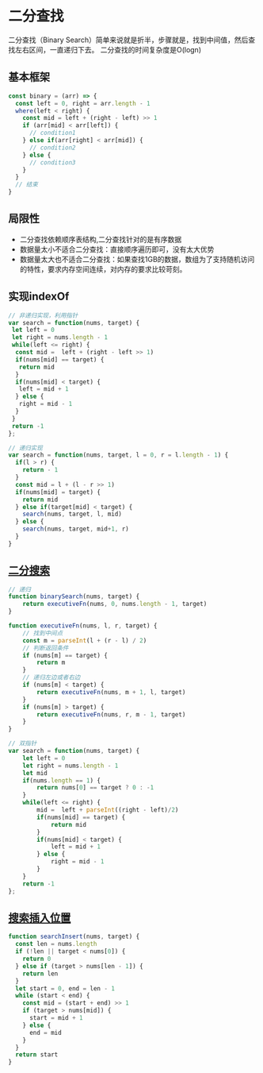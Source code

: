 # 二分查找

二分查找（Binary Search）简单来说就是折半，步骤就是，找到中间值，然后查找左右区间，一直递归下去。
二分查找的时间复杂度是O(logn)

## 基本框架

```js
const binary = (arr) => {
  const left = 0, right = arr.length - 1
  where(left < right) {
    const mid = left + (right - left) >> 1
    if (arr[mid] < arr[left]) {
      // condition1 
    } else if(arr[right] < arr[mid]) {
      // condition2
    } else {
      // condition3
    }
  }
  // 结束
}
```

## 局限性

- 二分查找依赖顺序表结构,二分查找针对的是有序数据
- 数据量太小不适合二分查找：直接顺序遍历即可，没有太大优势
- 数据量太大也不适合二分查找：如果查找1GB的数据，数组为了支持随机访问的特性，要求内存空间连续，对内存的要求比较苛刻。

## 实现indexOf

```js
// 非递归实现，利用指针
var search = function(nums, target) {
 let left = 0
 let right = nums.length - 1
 while(left <= right) {
  const mid =  left + (right - left >> 1)
  if(nums[mid] == target) {
   return mid
  }
  if(nums[mid] < target) {
   left = mid + 1
  } else {
   right = mid - 1
  }
 }
 return -1
};

// 递归实现
var search = function(nums, target, l = 0, r = l.length - 1) {
  if(l > r) {
    return - 1
  }
  const mid = l + (l - r >> 1)
  if(nums[mid] = target) {
    return mid
  } else if(target[mid] < target) {
    search(nums, target, l, mid)
  } else {
    search(nums, target, mid+1, r)
  }
}
```

## [二分搜索](https://leetcode-cn.com/problems/binary-search/description/)

``` javascript
// 递归
function binarySearch(nums, target) {
    return executiveFn(nums, 0, nums.length - 1, target)
}

function executiveFn(nums, l, r, target) {
    // 找到中间点
    const m = parseInt(l + (r - l) / 2)
    // 判断返回条件
    if (nums[m] == target) {
        return m
    }
    // 递归左边或者右边
    if (nums[m] < target) {
        return executiveFn(nums, m + 1, l, target)
    }
    if (nums[m] > target) {
        return executiveFn(nums, r, m - 1, target)
    }
}

// 双指针
var search = function(nums, target) {
    let left = 0
    let right = nums.length - 1
    let mid
    if(nums.length == 1) {
        return nums[0] == target ? 0 : -1
    }
    while(left <= right) {
        mid =  left + parseInt((right - left)/2)
        if(nums[mid] == target) {
            return mid
        }
        if(nums[mid] < target) {
            left = mid + 1
        } else {
            right = mid - 1
        }
    }
    return -1
};
```

## [搜索插入位置](https://leetcode-cn.com/problems/search-insert-position/description/)

```js
function searchInsert(nums, target) {
  const len = nums.length
  if (!len || target < nums[0]) {
    return 0
  } else if (target > nums[len - 1]) {
    return len
  }
  let start = 0, end = len - 1
  while (start < end) {
    const mid = (start + end) >> 1
    if (target > nums[mid]) {
      start = mid + 1
    } else {
      end = mid
    }
  }
  return start
}
```

